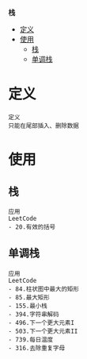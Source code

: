 **栈**
- [定义](#定义)
- [使用](#使用)
  - [栈](#栈)
  - [单调栈](#单调栈)

# 定义 #
```
定义
只能在尾部插入、删除数据
```

# 使用 #
## 栈 ##
```
应用  
LeetCode  
- 20.有效的括号
```

## 单调栈 ## 
```
应用  
LeetCode  
- 84.柱状图中最大的矩形
- 85.最大矩形
- 155.最小栈
- 394.字符串解码
- 496.下一个更大元素I
- 503.下一个更大元素II
- 739.每日温度
- 316.去除重复字母
```
